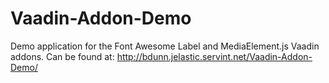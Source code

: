 Vaadin-Addon-Demo
=================

Demo application for the Font Awesome Label and MediaElement.js Vaadin addons. Can be found at: http://bdunn.jelastic.servint.net/Vaadin-Addon-Demo/
